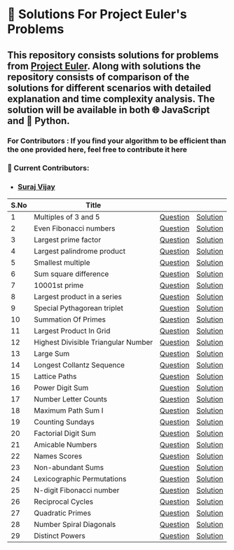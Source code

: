# 🧪 Solutions For Project Euler's Problems
## This repository consists solutions for problems from [Project Euler](https://projecteuler.net/). Along with solutions the repository consists of comparison of the solutions for different scenarios with detailed explanation and time complexity analysis. The solution will be available in both 🌐 JavaScript and 🐍 Python.
### For Contributors : If you find your algorithm to be efficient than the one provided here, feel free to contribute it here
### 💪 Current Contributors: 
* ### [Suraj Vijay](https://github.com/its-me-sv)

|  S.No |         Title                    |          |          |
|---|-----------------------------|----------|----------|
| 1 | Multiples of 3 and 5        | [Question](https://www.hackerrank.com/contests/projecteuler/challenges/euler001/problem) | [Solution](Multiples_Of_3_Or_5/README.md) |
| 2 | Even Fibonacci numbers      | [Question](https://www.hackerrank.com/contests/projecteuler/challenges/euler002/problem) | [Solution](Even_Fibonacci_Numbers/README.md) |
| 3 | Largest prime factor        | [Question](https://www.hackerrank.com/contests/projecteuler/challenges/euler003/problem) | [Solution](Largest_Prime_Factor/README.MD) |
| 4 | Largest palindrome product  | [Question](https://www.hackerrank.com/contests/projecteuler/challenges/euler004/problem) | [Solution](Largest_Palindrome_Product/README.md) |
| 5 | Smallest multiple           | [Question](https://www.hackerrank.com/contests/projecteuler/challenges/euler005/problem) | [Solution](Smallest_Multiple/README.md) |
| 6 | Sum square difference       | [Question](https://www.hackerrank.com/contests/projecteuler/challenges/euler006/problem) | [Solution](Sum_Square_Difference/README.md) |
| 7 | 10001st prime               | [Question](https://www.hackerrank.com/contests/projecteuler/challenges/euler007/problem) | [Solution](Nth_Prime_Number/README.md) |
| 8 | Largest product in a series | [Question](https://www.hackerrank.com/contests/projecteuler/challenges/euler008/problem) | [Solution](Largest_Product_In_Series/README.md) |
| 9 | Special Pythagorean triplet | [Question](https://www.hackerrank.com/contests/projecteuler/challenges/euler009/problem) | [Solution](Specilal_Pythagorean_Triplet/README.md) |
| 10 | Summation Of Primes | [Question](https://www.hackerrank.com/contests/projecteuler/challenges/euler010/problem) | [Solution](Summation_Of_Primes/README.md) |
| 11 | Largest Product In Grid | [Question](https://www.hackerrank.com/contests/projecteuler/challenges/euler011/problem) | [Solution](Largest_Product_Grid/README.md) |
| 12 | Highest Divisible Triangular Number | [Question](https://www.hackerrank.com/contests/projecteuler/challenges/euler012/problem) | [Solution](Highly_divisible_triangular_number/README.md) |
| 13 | Large Sum | [Question](https://www.hackerrank.com/contests/projecteuler/challenges/euler013/problem) | [Solution](Large_Sum/README.md) |
| 14 | Longest Collantz Sequence | [Question](https://www.hackerrank.com/contests/projecteuler/challenges/euler014/problem) | [Solution](Longest_Collatz_sequence/README.md) |
| 15 | Lattice Paths | [Question](https://www.hackerrank.com/contests/projecteuler/challenges/euler015/problem) | [Solution](Lattice_Paths/README.md) |
| 16 | Power Digit Sum | [Question](https://www.hackerrank.com/contests/projecteuler/challenges/euler016/problem) | [Solution](Power_digit_sum/README.md) |
| 17 | Number Letter Counts | [Question](https://www.hackerrank.com/contests/projecteuler/challenges/euler017/problem) | [Solution](Number_Letter_Counts/README.md) |
| 18 | Maximum Path Sum I | [Question](https://www.hackerrank.com/contests/projecteuler/challenges/euler018/problem) | [Solution](Maximum_Path_Sum_I/README.md) |
| 19 | Counting Sundays | [Question](https://www.hackerrank.com/contests/projecteuler/challenges/euler019/problem) | [Solution](Counting_Sundays/README.md) |
| 20 | Factorial Digit Sum | [Question](https://www.hackerrank.com/contests/projecteuler/challenges/euler020/problem) | [Solution](Factorial_Digit_Sum/README.md) |
| 21 | Amicable Numbers | [Question](https://www.hackerrank.com/contests/projecteuler/challenges/euler021/problem) | [Solution](Amicable_Numbers/README.md) |
| 22 | Names Scores | [Question](https://www.hackerrank.com/contests/projecteuler/challenges/euler022/problem) | [Solution](Names_Scores/README.md) |
| 23 | Non-abundant Sums | [Question](https://www.hackerrank.com/contests/projecteuler/challenges/euler023/problem) | [Solution](Non_Abundant_Sums/README.md) |
| 24 | Lexicographic Permutations | [Question](https://www.hackerrank.com/contests/projecteuler/challenges/euler024/problem) | [Solution](Lexicographic_Permutations/README.md) |
| 25 | N-digit Fibonacci number | [Question](https://www.hackerrank.com/contests/projecteuler/challenges/euler025/problem) | [Solution](N-digit_Fibonacci_number/README.md) |
| 26 | Reciprocal Cycles | [Question](https://www.hackerrank.com/contests/projecteuler/challenges/euler026/problem) | [Solution](Reciprocal_Cycles/README.md) |
| 27 | Quadratic Primes | [Question](https://www.hackerrank.com/contests/projecteuler/challenges/euler027/problem) | [Solution](Quadratic_Primes/README.md) |
| 28 | Number Spiral Diagonals | [Question](https://www.hackerrank.com/contests/projecteuler/challenges/euler028/problem) | [Solution](Number_Spiral_Diagonals/README.md) |
| 29 | Distinct Powers | [Question](https://projecteuler.net/problem=29) | [Solution](Distinct_Powers/README.md) |